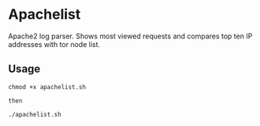 # Apachelist
Apache2 log parser. Shows most viewed requests and compares top ten IP addresses with tor node list.

## Usage
    chmod +x apachelist.sh
    
    then
    
    ./apachelist.sh
    
    
 
